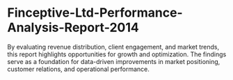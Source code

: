 # Finceptive-Ltd-Performance-Analysis-Report-2014
By evaluating revenue distribution, client engagement, and market trends, this report highlights opportunities for growth and optimization. The findings serve as a foundation for data-driven improvements in market positioning, customer relations, and operational performance.
